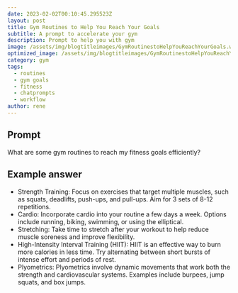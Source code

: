 ```yaml
---
date: 2023-02-02T00:10:45.295523Z
layout: post
title: Gym Routines to Help You Reach Your Goals
subtitle: A prompt to accelerate your gym
description: Prompt to help you with gym 
image: /assets/img/blogtitleimages/GymRoutinestoHelpYouReachYourGoals.webp
optimized_image: /assets/img/blogtitleimages/GymRoutinestoHelpYouReachYourGoals.webp
category: gym
tags:
  - routines
  - gym goals
  - fitness
  - chatprompts
  - workflow
author: rene
---
```


## Prompt

  <div class='promptinnerdivtop'>
    <div class='prompttextdiv'>
    <p>What are some gym routines to reach my fitness goals efficiently?</p>
    </div>
  </div>


## Example answer
  <div class='promptinnerdivbottom' >
    <div class='prompttextdiv'>
    <p>

<ul>
<li>Strength Training: Focus on exercises that target multiple muscles, such as squats, deadlifts, push-ups, and pull-ups. Aim for 3 sets of 8-12 repetitions.</li>
<li>Cardio: Incorporate cardio into your routine a few days a week. Options include running, biking, swimming, or using the elliptical.</li>
<li>Stretching: Take time to stretch after your workout to help reduce muscle soreness and improve flexibility.</li>
<li>High-Intensity Interval Training (HIIT): HIIT is an effective way to burn more calories in less time. Try alternating between short bursts of intense effort and periods of rest.</li>
<li>Plyometrics: Plyometrics involve dynamic movements that work both the strength and cardiovascular systems. Examples include burpees, jump squats, and box jumps.</li>
</ul></p>
    </div>
  </div>
